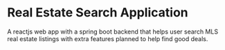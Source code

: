 # Real Estate Search Application
A reactjs web app with a spring boot backend that helps user search MLS real estate listings with extra features planned to help find good deals.
